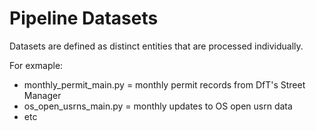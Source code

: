 # Pipeline Datasets

Datasets are defined as distinct entities that are processed individually.

For exmaple:

- monthly_permit_main.py = monthly permit records from DfT's Street Manager
- os_open_usrns_main.py = monthly updates to OS open usrn data
- etc
